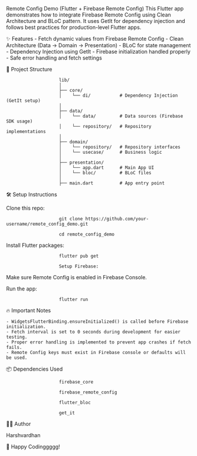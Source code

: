 Remote Config Demo (Flutter + Firebase Remote Config)
This Flutter app demonstrates how to integrate Firebase Remote Config using Clean Architecture and BLoC pattern.
It uses GetIt for dependency injection and follows best practices for production-level Flutter apps.

✨ Features
    - Fetch dynamic values from Firebase Remote Config
    - Clean Architecture (Data → Domain → Presentation)
    - BLoC for state management
    - Dependency Injection using GetIt
    - Firebase initialization handled properly
    - Safe error handling and fetch settings

📂 Project Structure

                        lib/
                        │
                        ├── core/
                        │    └── di/           # Dependency Injection (GetIt setup)
                        │
                        ├── data/
                        │    └── data/         # Data sources (Firebase SDK usage)
                        │    └── repository/   # Repository implementations
                        │
                        ├── domain/
                        │    └── repository/   # Repository interfaces
                        │    └── usecase/      # Business logic
                        │
                        ├── presentation/
                        │    └── app.dart      # Main App UI
                        │    └── bloc/         # BLoC files
                        │
                        ├── main.dart          # App entry point
                        
🛠️ Setup Instructions

Clone this repo:

                        git clone https://github.com/your-username/remote_config_demo.git

                        cd remote_config_demo

Install Flutter packages:

                        flutter pub get

                        Setup Firebase:


Make sure Remote Config is enabled in Firebase Console.

Run the app:

                        flutter run
                        
🔥 Important Notes

    - WidgetsFlutterBinding.ensureInitialized() is called before Firebase initialization.
    - Fetch interval is set to 0 seconds during development for easier testing.
    - Proper error handling is implemented to prevent app crashes if fetch fails.
    - Remote Config keys must exist in Firebase console or defaults will be used.


📦 Dependencies Used

                        firebase_core

                        firebase_remote_config

                        flutter_bloc

                        get_it

👨‍💻 Author

Harshvardhan

🚀 Happy Codinggggg!
